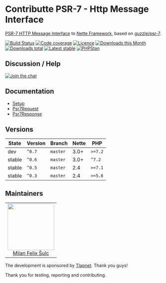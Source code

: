 # Contributte PSR-7 - Http Message Interface

[PSR-7 HTTP Message Interface](https://www.php-fig.org/psr/psr-7/) to [Nette Framework](https://nette.org), based on [guzzle/psr-7](https://github.com/guzzle/psr7).

[![Build Status](https://img.shields.io/travis/contributte/psr7-http-message.svg?style=flat-square)](https://travis-ci.org/contributte/psr7-http-message)
[![Code coverage](https://img.shields.io/coveralls/contributte/psr7-http-message.svg?style=flat-square)](https://coveralls.io/r/contributte/psr7-http-message)
[![Licence](https://img.shields.io/packagist/l/contributte/psr7-http-message.svg?style=flat-square)](https://packagist.org/packages/contributte/psr7-http-message)
[![Downloads this Month](https://img.shields.io/packagist/dm/contributte/psr7-http-message.svg?style=flat-square)](https://packagist.org/packages/contributte/psr7-http-message)
[![Downloads total](https://img.shields.io/packagist/dt/contributte/psr7-http-message.svg?style=flat-square)](https://packagist.org/packages/contributte/psr7-http-message)
[![Latest stable](https://img.shields.io/packagist/v/contributte/psr7-http-message.svg?style=flat-square)](https://packagist.org/packages/contributte/psr7-http-message)
[![PHPStan](https://img.shields.io/badge/PHPStan-enabled-brightgreen.svg?style=flat-square)](https://github.com/phpstan/phpstan)

## Discussion / Help

[![Join the chat](https://img.shields.io/gitter/room/contributte/contributte.svg?style=flat-square)](http://bit.ly/ctteg)

## Documentation

- [Setup](.docs/README.md#setup)
- [Psr7Request](.docs/README.md#psr7request)
- [Psr7Response](.docs/README.md#psr7response)

## Versions

| State       | Version | Branch   | Nette | PHP     |
|-------------|---------|----------|-------|---------|
| dev         | `^0.7`  | `master` | 3.0+  | `>=7.2`  |
| stable      | `^0.6`  | `master` | 3.0+  | `^7.2`  |
| stable      | `^0.5`  | `master` | 2.4   | `>=7.1` |
| stable      | `^0.3`  | `master` | 2.4   | `>=5.6` |

## Maintainers

<table>
  <tbody>
    <tr>
      <td align="center">
        <a href="https://github.com/f3l1x">
            <img width="150" height="150" src="https://avatars2.githubusercontent.com/u/538058?v=3&s=150">
        </a>
        </br>
        <a href="https://github.com/f3l1x">Milan Felix Šulc</a>
      </td>
    </tr>
  </tbody>
</table>

The development is sponsored by [Tlapnet](http://www.tlapnet.cz). Thank you guys!

Thank you for testing, reporting and contributing.
